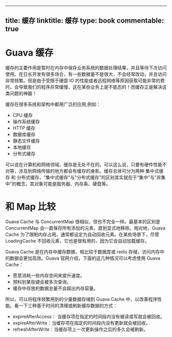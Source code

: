 
---
title: 缓存
linktitle: 缓存
type: book
commentable: true
---

# Guava 缓存

缓存的主要作用是暂时在内存中保存业务系统的数据处理结果，并且等待下次访问使用。在日长开发有很多场合，有一些数据量不是很大，不会经常改动，并且访问非常频繁。但是由于受限于硬盘 IO 的性能或者远程网络等原因获取可能非常的费时。会导致我们的程序非常缓慢，这在某些业务上是不能忍的！而缓存正是解决这类问题的神器！

缓存在很多系统和架构中都用广泛的应用,例如：

- CPU 缓存
- 操作系统缓存
- HTTP 缓存
- 数据库缓存
- 静态文件缓存
- 本地缓存
- 分布式缓存

可以说在计算机和网络领域，缓存是无处不在的。可以这么说，只要有硬件性能不对等，涉及到网络传输的地方都会有缓存的身影。缓存总体可分为两种 集中式缓存 和 分布式缓存，“集中式缓存"与"分布式缓存"的区别其实就在于“集中”与"非集中"的概念，其对象可能是服务器、内存条、硬盘等。

# 和 Map 比较

Guava Cache 与 ConcurrentMap 很相似，但也不完全一样。最基本的区别是 ConcurrentMap 会一直保存所有添加的元素，直到显式地移除。相对地，Guava Cache 为了限制内存占用，通常都设定为自动回收元素。在某些场景下，尽管 LoadingCache 不回收元素，它也是很有用的，因为它会自动加载缓存。

Guava Cache 是在内存中缓存数据，相比较于数据库或 redis 存储，访问内存中的数据会更加高效。Guava 官网介绍，下面的这几种情况可以考虑使用 Guava Cache：

- 愿意消耗一些内存空间来提升速度。
- 预料到某些键会被多次查询。
- 缓存中存放的数据总量不会超出内存容量。

所以，可以将程序频繁用到的少量数据存储到 Guava Cache 中，以改善程序性能。看一下三种基于时间的清理或刷新缓存数据的方式：

- expireAfterAccess： 当缓存项在指定的时间段内没有被读或写就会被回收。
- expireAfterWrite：当缓存项在指定的时间段内没有更新就会被回收。
- refreshAfterWrite：当缓存项上一次更新操作之后的多久会被刷新。

    